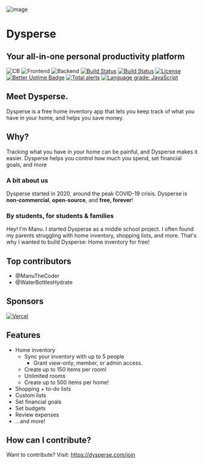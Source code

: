 ![image](https://user-images.githubusercontent.com/77016441/183128164-b2af0830-dfaf-4c19-8cd8-f964584e41c3.png)

# Dysperse

## Your all-in-one personal productivity platform

![CB](https://img.shields.io/badge/Contributors-20-yellow?style=flat)
![Frontend](https://img.shields.io/static/v1?label=Frontend&message=HTML,%20CSS,%20JS&color=%3CCOLOR%3E&style=flat)
![Backend](https://img.shields.io/static/v1?label=Backend&message=PHP,%20SQL&color=red&style=flat)
[![Build Status](https://img.shields.io/github/forks/Dysperse/Dysperse.svg?style=flat)](https://github.com/ManuTheCoder/Dysperse-desktop)
[![Build Status](https://img.shields.io/github/stars/Dysperse/Dysperse.svg?style=flat)](https://github.com/ManuTheCoder/Dysperse-desktop)
[![License](https://img.shields.io/github/license/Dysperse/Dysperse.svg?style=flat)](https://github.com/ManuTheCoder/Dysperse-desktop)
[![Better Uptime Badge](https://betteruptime.com/status-badges/v1/monitor/77o4.svg)](https://betteruptime.com/?utm_source=status_badge)
[![Total alerts](https://img.shields.io/lgtm/alerts/g/Dysperse-App/Dysperse.svg?logo=lgtm&logoWidth=18)](https://lgtm.com/projects/g/Dysperse-App/Dysperse/alerts/)
[![Language grade: JavaScript](https://img.shields.io/lgtm/grade/javascript/g/Dysperse-App/Dysperse.svg?logo=lgtm&logoWidth=18)](https://lgtm.com/projects/g/Dysperse-App/Dysperse/context:javascript)

## Meet Dysperse.

Dysperse is a free home inventory app that lets you keep track of what you have in your home, and helps you save money.

## Why?

Tracking what you have in your home can be painful, and Dysperse makes it easier. Dysperse helps you control how much you spend, set financial goals, and more

### A bit about us

Dysperse started in 2020, around the peak COVID-19 crisis. Dysperse is **non-commercial**, **open-source**, and **free, forever**!

### By students, for students & families

Hey! I'm Manu. I started Dysperse as a middle school project. I often found my parents struggling with home inventory, shopping lists, and more. That's why I wanted to build Dysperse: Home inventory for free!

## Top contributors

- @ManuTheCoder
- @WaterBottlesHydrate

## Sponsors

[![Vercel](https://user-images.githubusercontent.com/77016441/183126898-2412e41b-40fe-4981-bf9f-5e8349f77d4e.png)](https://vercel.com/?utm_source=smartlist&utm_campaign=oss)

## Features

- Home inventory
  - Sync your inventory with up to 5 people
    - Grant view-only, member, or admin access.
  - Create up to 150 items per room!
  - Unlimited rooms
  - Create up to 500 items per home!
- Shopping + to-do lists
- Custom lists
- Set financial goals
- Set budgets
- Review expenses
- ...and more!

## How can I contribute?

Want to contribute?
Visit: https://dysperse.com/join

